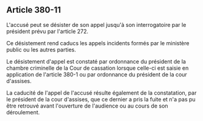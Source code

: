 Article 380-11
----
L'accusé peut se désister de son appel jusqu'à son interrogatoire par le
président prévu par l'article 272.

Ce désistement rend caducs les appels incidents formés par le ministère public
ou les autres parties.

Le désistement d'appel est constaté par ordonnance du président de la chambre
criminelle de la Cour de cassation lorsque celle-ci est saisie en application de
l'article 380-1 ou par ordonnance du président de la cour d'assises.

La caducité de l'appel de l'accusé résulte également de la constatation, par le
président de la cour d'assises, que ce dernier a pris la fuite et n'a pas pu
être retrouvé avant l'ouverture de l'audience ou au cours de son déroulement.
